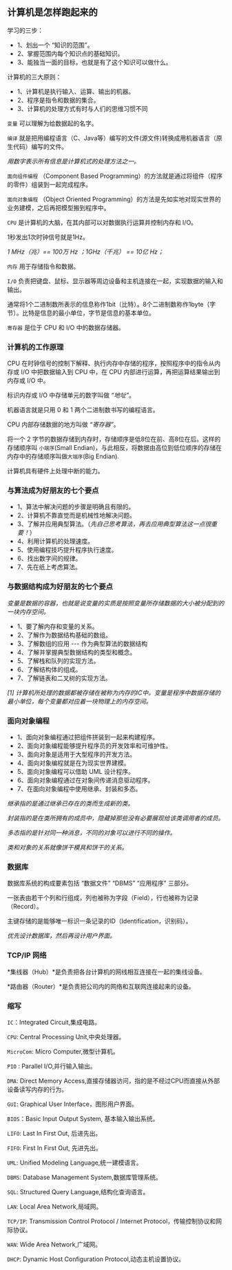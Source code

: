 ## 计算机是怎样跑起来的

学习的三步：

* 1、划出一个 “知识的范围”。
* 2、掌握范围内每个知识点的基础知识。
* 3、能独当一面的目标，也就是有了这个知识可以做什么。

计算机的三大原则：

* 1、计算机是执行输入、运算、输出的机器。
* 2、程序是指令和数据的集合。
* 3、计算机的处理方式有时与人们的思维习惯不同

`变量` 可以理解为给数据起的名字。

`编译` 就是把用编程语言（C、Java等）编写的文件(源文件)转换成用机器语言（原生代码）编写的文件。

*用数字表示所有信息是计算机式的处理方法之一。*

`面向组件编程` （Component Based Programming）的方法就是通过将组件（程序的零件）组装到一起完成程序。

`面向对象编程` （Object Oriented Programming）的方法是先如实地对现实世界的业务建模，之后再把模型搬到程序中。

`CPU` 是计算机的大脑，在其内部可以对数据执行运算并控制内存和 I/O。

1秒发出1次时钟信号就是1Hz。

*1 MHz（兆）== 100万 Hz ；1GHz（千兆） == 10亿 Hz；*

`内存` 用于存储指令和数据。

`I/O` 负责把键盘、鼠标、显示器等周边设备和主机连接在一起，实现数据的输入和输出。

通常将1个二进制数所表示的信息称作1bit（比特）。8个二进制数称作1byte（字节）。比特是信息的最小单位，字节是信息的基本单位。

`寄存器` 是位于 CPU 和 I/O 中的数据存储器。

### 计算机的工作原理

CPU 在时钟信号的控制下解释、执行内存中存储的程序，按照程序中的指令从内存或 I/O 中把数据输入到 CPU 中，在 CPU 内部进行运算，再把运算结果输出到内存或 I/O 中。


标识内存或 I/O 中存储单元的数字叫做 *“地址”*。

机器语言就是只用 0 和 1 两个二进制数书写的编程语言。

CPU 内部存储数据的地方叫做 *“寄存器”*。

将一个 2 字节的数据存储到内存时，存储顺序是低8位在前、高8位在后。这样的存储顺序叫 `小端序`(Small Endian)，与此相反，将数据由高位到低位顺序的存储在内存中的存储顺序叫做`大端序`(Big Endian).

计算机具有硬件上处理中断的能力。

### 与算法成为好朋友的七个要点

* 1、算法中解决问题的步骤是明确且有限的。
* 2、计算机不靠直觉而是机械性地解决问题。
* 3、了解并应用典型算法。（*先自己思考算法，再去应用典型算法这一点很重要！*）
* 4、利用计算机的处理速度。
* 5、使用编程技巧提升程序执行速度。
* 6、找出数字间的规律。
* 7、先在纸上考虑算法。


### 与数据结构成为好朋友的七个要点

*变量是数据的容器，也就是说变量的实质是按照变量所存储数据的大小被分配到的一块内存空间。*

* 1、要了解内存和变量的关系。
* 2、了解作为数据结构基础的数组。
* 3、了解数组的应用 --- 作为典型算法的数据结构
* 4、了解并掌握典型数据结构的类型和概念。
* 5、了解栈和队列的实现方法。
* 6、了解结构体的组成。
* 7、了解链表和二叉树的实现方法。

*[1] 计算机所处理的数据都被存储在被称为内存的IC中。变量是程序中数据存储的最小单位，每个变量都对应着一块物理上的内存空间。*

### 面向对象编程

* 1、面向对象编程通过把组件拼装到一起来构建程序。
* 2、面向对象编程能够提升程序员的开发效率和可维护性。
* 3、面向对象是适用于大型程序的开发方法。
* 4、面向对象编程就是在为现实世界建模。
* 5、面向对象编程可以借助 UML 设计程序。
* 6、面向对象编程通过在对象间传递消息驱动程序。
* 7、在面向对象编程中使用继承、封装和多态。

*继承指的是通过继承已存在的类而生成新的类。*

*封装指的是在类所拥有的成员中，隐藏掉那些没有必要展现给该类调用者的成员。*

*多态指的是针对同一种消息，不同的对象可以进行不同的操作。*

*类和对象的关系就像饼干模具和饼干的关系。*

### 数据库

数据库系统的构成要素包括 “数据文件” “DBMS” “应用程序” 三部分。

一张表由若干个列和行组成，列也被称为字段（Field），行也被称为记录（Record）。

主键存储的是能够唯一标识一条记录的ID（Identification，识别码）。

*优先设计数据库，然后再设计用户界面。*

### TCP/IP 网络

*集线器（Hub）*是负责把各台计算机的网线相互连接在一起的集线设备。

*路由器（Router）*是负责把公司内的网络和互联网连接起来的设备。

### 缩写

`IC`：Integrated Circuit,集成电路。

`CPU`: Central Processing Unit,中央处理器。

`MicroCom`: Micro Computer,微型计算机。

`PIO` : Parallel I/O,并行输入输出。

`DMA`: Direct Memory Access,直接存储器访问，指的是不经过CPU而直接从外部设备读写内存的行为。

`GUI`: Graphical User Interface，图形用户界面。

`BIOS`：Basic Input Output System, 基本输入输出系统。

`LIFO`: Last In First Out, 后进先出。

`FIFO`: First In First Out, 先进先出。

`UML`: Unified Modeling Language,统一建模语言。

`DBMS`: Database Management System,数据库管理系统。

`SQL`: Structured Query Language,结构化查询语言。

`LAN`: Local Area Network,局域网。

`TCP/IP`: Transmission Control Protocol / Internet Protocol，传输控制协议和网际协议。

`WAN`: Wide Area Network,广域网。

`DHCP`: Dynamic Host Configuration Protocol,动态主机设置协议。




